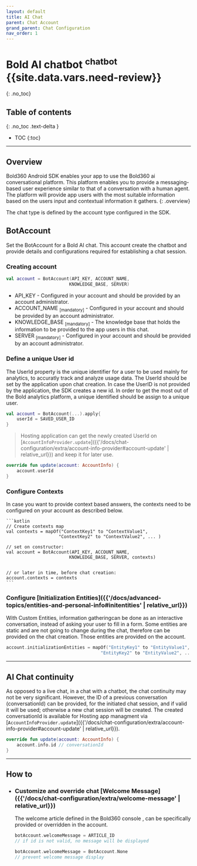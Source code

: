 ```yaml
---
layout: default
title: AI Chat
parent: Chat Account
grand_parent: Chat Configuration
nav_order: 1
---
```


# Bold AI chatbot <sup>chatbot</sup> {{site.data.vars.need-review}}
{: .no_toc}

## Table of contents
{: .no_toc .text-delta }

- TOC
{:toc}

---

## Overview
Bold360 Android SDK enables your app to use the Bold360 ai conversational platform. This platform enables you to provide a messaging-based user experience similar to that of a conversation with a human agent. The platform will provide app users with the most suitable information based on the users input and contextual information it gathers.
{: .overview}

The chat type is defined by the account type configured in the SDK.

## BotAccount
Set the BotAccount for a Bold AI chat.
This account create the chatbot and provide details and configurations required for establishing a chat session.

### Creating account

```kotlin
val account = BotAccount(API_KEY, ACCOUNT_NAME,
                        KNOWLEDGE_BASE, SERVER)
```  

- API_KEY - Configured in your account and should be provided by an account administrator.
- ACCOUNT_NAME <sub>[mandatory]</sub> - Configured in your account and should be provided by an account administrator.
- KNOWLEDGE_BASE <sub>[mandatory]</sub> - The knowledge base that holds the information to be provided to the app users in this chat.
- SERVER <sub>[mandatory]</sub> - Configured in your account and should be provided by an account administrator.

### Define a unique User id
The UserId property is the unique identifier for a user to be used mainly for analytics, to accuratly track and analyze usage data. The UserId should be set by the application upon chat creation. In case the UserID is not provided by the application, the SDK creates a new id. In order to get the most out of the Bold analytics platform, a unique identified should be assign to a unique user.

```kotlin 
val account = BotAccount(...).apply{
    userId = SAVED_USER_ID
}
```

> Hosting application can get the newly created UserId on [`AccountInfoProvider.update`]({{'/docs/chat-configuration/extra/account-info-provider#account-update' | relative_url}}) and keep it for later use.
```kotlin 
override fun update(account: AccountInfo) {
    account.userId
}
```


### Configure Contexts
In case you want to provide context based answers, the contexts need to be configured on your account as described below.

    ```kotlin
    // Create contexts map 
    val contexts = mapOf("ContextKey1" to "ContextValue1",
                        "ContextKey2" to "ContextValue2", ... )

    // set on constructor:
    val account = BotAccount(API_KEY, ACCOUNT_NAME,
                            KNOWLEDGE_BASE, SERVER, contexts)


    // or later in time, before chat creation:                           
    account.contexts = contexts
    ```

### Configure [Initialization Entities]({{'/docs/advanced-topics/entities-and-personal-info#initentities' | relative_url}})
With Custom Entities, information gatheringcan be done as an interactive conversation, instead of asking your user to fill in a form.
Some entities are static and are not going to change during the chat, therefore can be provided on the chat creation. Those entities are provided on the account.

 ```kotlin
 account.initializationEntities = mapOf("EntityKey1" to "EntityValue1",
                                     "EntityKey2" to "EntityValue2", ... )
 ```
 ---

## AI Chat continuity
As opposed to a live chat, in a chat with a chatbot, the chat continuity may not be very significant. However, the ID of a previous conversation (conversationId) can be provided, for the initiated chat session, and if valid it will be used; otherwise a new chat session will be created.
The created  conversationId is available for Hosting app managment via [`AccountInfoProvider.update`]({{'/docs/chat-configuration/extra/account-info-provider#account-update' | relative_url}}).
```kotlin 
override fun update(account: AccountInfo) {
    account.info.id // conversationId
}
```

---


## How to
- ### Customize and override chat [Welcome Message]({{'/docs/chat-configuration/extra/welcome-message' | relative_url}})
  The welcome article defined in the Bold360 console , can be specifically provided or overridden in the account. 

    ```kotlin
    botAccount.welcomeMessage = ARTICLE_ID 
    // if id is not valid, no message will be displayed

    botAccount.welcomeMessage = BotAccount.None 
    // prevent welcome message display                 
    ```

